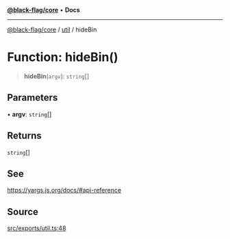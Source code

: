 [**@black-flag/core**](../../README.md) • **Docs**

***

[@black-flag/core](../../README.md) / [util](../README.md) / hideBin

# Function: hideBin()

> **hideBin**(`argv`): `string`[]

## Parameters

• **argv**: `string`[]

## Returns

`string`[]

## See

https://yargs.js.org/docs/#api-reference

## Source

[src/exports/util.ts:48](https://github.com/Xunnamius/black-flag/blob/d4a156f70283118824ee7289456277508954660f/src/exports/util.ts#L48)
